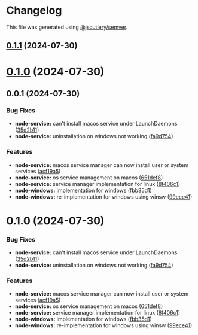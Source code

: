 # Changelog

This file was generated using [@jscutlery/semver](https://github.com/jscutlery/semver).

## [0.1.1](https://github.com/julianpoemp/node-service/compare/node-service-0.1.0...node-service-0.1.1) (2024-07-30)



# [0.1.0](https://github.com/julianpoemp/node-service/compare/node-service-0.0.1...node-service-0.1.0) (2024-07-30)



## 0.0.1 (2024-07-30)


### Bug Fixes

* **node-service:** can't install macos service under LaunchDaemons ([35d2b11](https://github.com/julianpoemp/node-service/commit/35d2b11a5d9626f38a29f05c7a0c4e962da8485f))
* **node-service:** uninstallation on windows not working ([fa9d754](https://github.com/julianpoemp/node-service/commit/fa9d75403a75f3f491940ab4d203a7aa39c21fa6))


### Features

* **node-service:** macos service manager can now install user or system services ([acf19a5](https://github.com/julianpoemp/node-service/commit/acf19a57037831e8a8fa5bea7d0fb9eef815b728))
* **node-service:** os service management on macos ([651def8](https://github.com/julianpoemp/node-service/commit/651def8dcc11732849ee346a15b7113cebebddad))
* **node-service:** service manager implementation for linux ([8f406c1](https://github.com/julianpoemp/node-service/commit/8f406c14858de3498445529a4638d7ef35a61cf4))
* **node-windows:** implementation for windows ([fbb35d1](https://github.com/julianpoemp/node-service/commit/fbb35d19d0b142a013fc1ee0150f4446dc7ef288))
* **node-windows:** re-implementation for windows using winsw ([99ece41](https://github.com/julianpoemp/node-service/commit/99ece4153b779f404396af2286706cd1d846945b))



# 0.1.0 (2024-07-30)


### Bug Fixes

* **node-service:** can't install macos service under LaunchDaemons ([35d2b11](https://github.com/julianpoemp/node-service/commit/35d2b11a5d9626f38a29f05c7a0c4e962da8485f))
* **node-service:** uninstallation on windows not working ([fa9d754](https://github.com/julianpoemp/node-service/commit/fa9d75403a75f3f491940ab4d203a7aa39c21fa6))


### Features

* **node-service:** macos service manager can now install user or system services ([acf19a5](https://github.com/julianpoemp/node-service/commit/acf19a57037831e8a8fa5bea7d0fb9eef815b728))
* **node-service:** os service management on macos ([651def8](https://github.com/julianpoemp/node-service/commit/651def8dcc11732849ee346a15b7113cebebddad))
* **node-service:** service manager implementation for linux ([8f406c1](https://github.com/julianpoemp/node-service/commit/8f406c14858de3498445529a4638d7ef35a61cf4))
* **node-windows:** implementation for windows ([fbb35d1](https://github.com/julianpoemp/node-service/commit/fbb35d19d0b142a013fc1ee0150f4446dc7ef288))
* **node-windows:** re-implementation for windows using winsw ([99ece41](https://github.com/julianpoemp/node-service/commit/99ece4153b779f404396af2286706cd1d846945b))
